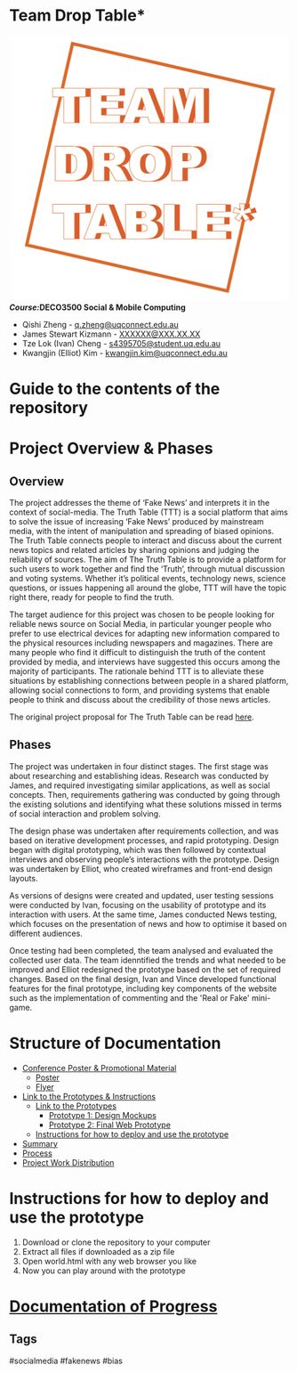# Team Drop Table*
![team_logo](https://github.com/deco3500-2018/DROP-TABLE-star/blob/master/Team%20DROP%20TABLE.png)
<strong><i>Course:</i>DECO3500 Social & Mobile Computing</strong><br>
+ Qishi Zheng - q.zheng@uqconnect.edu.au
+ James Stewart Kizmann - XXXXXX@XXX.XX.XX
+ Tze Lok (Ivan) Cheng - s4395705@student.uq.edu.au
+ Kwangjin (Elliot) Kim - kwangjin.kim@uqconnect.edu.au

# Guide to the contents of the repository

# Project Overview & Phases
<h2>Overview</h2>
The project addresses the theme of ‘Fake News’ and interprets it in the context of social-media. The Truth Table (TTT) is a social platform that aims to solve the issue of increasing ‘Fake News’ produced by mainstream media, with the intent of manipulation and spreading of biased opinions. The Truth Table connects people to interact and discuss about the current news topics and related articles by sharing opinions and judging the reliability of sources. The aim of The Truth Table is to provide a platform for such users to work together and find the ‘Truth’, through mutual discussion and voting systems. Whether it’s political events, technology news, science questions, or issues happening all around the globe, TTT will have the topic right there, ready for people to find the truth. 

The target audience for this project was chosen to be people looking for reliable news source on Social Media, in particular younger people who prefer to use electrical devices for adapting new information compared to the physical resources including newspapers and magazines. There are many people who find it difficult to distinguish the truth of the content provided by media, and interviews have suggested this occurs among the majority of participants. The rationale behind TTT is to alleviate these situations by establishing  connections between people in a shared platform, allowing social connections to form, and providing systems that enable people to think and discuss about the credibility of those news articles.

The original project proposal for The Truth Table can be read [here](https://github.com/deco3500-2018/DROP-TABLE-star/wiki/Proposal).

<h2>Phases</h2>
The project was undertaken in four distinct stages. 
The first stage was about researching and establishing ideas. Research was conducted by James, and required investigating similar applications, as well as social concepts. Then, requirements gathering was conducted by going through the existing solutions and identifying what these solutions missed in terms of social interaction and problem solving.  

The design phase was undertaken after requirements collection, and was based on iterative development processes, and rapid prototyping. Design began with digital prototyping, which was then followed by contextual interviews and observing people’s interactions with the prototype. Design was undertaken by Elliot, who created wireframes and front-end design layouts.

As versions of designs were created and updated, user testing sessions were conducted by Ivan, focusing on the usability of prototype and its interaction with users. At the same time, James conducted News testing, which focuses on the presentation of news and how to optimise it based on different audiences. 

Once testing had been completed, the team analysed and evaluated the collected user data. The team idenntified the trends and what needed to be improved and Elliot redesigned the prototype based on the set of required changes. 
Based on the final design, Ivan and Vince developed functional features for the final prototype, including key components of the website such as the implementation of commenting and the 'Real or Fake' mini-game. 

# Structure of Documentation
- [Conference Poster & Promotional Material](https://github.com/deco3500-2018/DROP-TABLE-star/wiki/Documentation#conference-poster--promotional-material)
  - [Poster](https://github.com/deco3500-2018/DROP-TABLE-star/wiki/Documentation#poster)
  - [Flyer](https://github.com/deco3500-2018/DROP-TABLE-star/wiki/Documentation#flyers)
- [Link to the Prototypes & Instructions](https://github.com/deco3500-2018/DROP-TABLE-star/wiki/Documentation#link-to-the-prototype--instructions)
  - [Link to the Prototypes](https://github.com/deco3500-2018/DROP-TABLE-star/wiki/Documentation#links-to-the-prototypes)
    - [Prototype 1: Design Mockups](https://github.com/deco3500-2018/DROP-TABLE-star/wiki/Documentation#prototype-1-design-mockups)
    - [Prototype 2: Final Web Prototype](https://github.com/deco3500-2018/DROP-TABLE-star/wiki/Documentation#prototype-2-final-web-prototypes)
  - [Instructions for how to deploy and use the prototype](https://github.com/deco3500-2018/DROP-TABLE-star/wiki/Documentation#instructions-for-how-to-deploy-and-use-the-prototype)
- [Summary](https://github.com/deco3500-2018/DROP-TABLE-star/wiki/Documentation#summary)
- [Process](https://github.com/deco3500-2018/DROP-TABLE-star/wiki/Documentation#process)
- [Project Work Distribution](https://github.com/deco3500-2018/DROP-TABLE-star/wiki/Documentation#project-work-distributiony)

# Instructions for how to deploy and use the prototype
1. Download or clone the repository to your computer
2. Extract all files if downloaded as a zip file
3. Open world.html with any web browser you like
4. Now you can play around with the prototype

# [Documentation of Progress](https://github.com/deco3500-2018/DROP-TABLE-star/wiki)

<h2>Tags</h2>
#socialmedia #fakenews #bias
